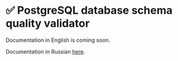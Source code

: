 # ✅ PostgreSQL database schema quality validator

Documentation in English is coming soon.

Documentation in Russian [here](README_ru.md).
